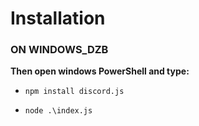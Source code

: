 # Installation

### ON WINDOWS_DZB

**Then open windows PowerShell and type:**

* ```npm install discord.js```

* ```node .\index.js```
